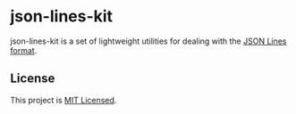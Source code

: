 # json-lines-kit

json-lines-kit is a set of lightweight utilities for dealing with the [JSON Lines format](http://jsonlines.org/).

## License

This project is [MIT Licensed](LICENSE).